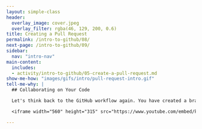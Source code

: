 ```yaml
---
layout: simple-class
header:
  overlay_image: cover.jpeg
  overlay_filter: rgba(46, 129, 200, 0.6)
title: Creating a Pull Request
permalink: /intro-to-github/08/
next-page: /intro-to-github/09/
sidebar:
  nav: "intro-nav"
main-content:
  includes:
  - activity/intro-to-github/05-create-a-pull-request.md
show-me-how: "images/gifs/intro/pull-request-intro.gif"
tell-me-why: |
  ## Collaborating on Your Code

  Let's think back to the GitHub workflow again. You have created a branch, added a file, and committed the file to your branch. Now it is time to collaborate on your file with the other students taking this class. This collaboration happens in a Pull Request. Check out this video to learn more:

  <iframe width="560" height="315" src="https://www.youtube.com/embed/kJr-PIfLDl4" frameborder="0" allowfullscreen></iframe>

---
```


